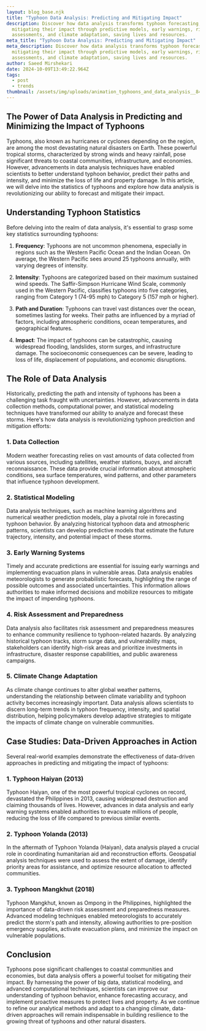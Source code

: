 ```yaml
---
layout: blog_base.njk
title: "Typhoon Data Analysis: Predicting and Mitigating Impact"
description: Discover how data analysis transforms typhoon forecasting,
  mitigating their impact through predictive models, early warnings, risk
  assessments, and climate adaptation, saving lives and resources.
meta_title: "Typhoon Data Analysis: Predicting and Mitigating Impact"
meta_description: Discover how data analysis transforms typhoon forecasting,
  mitigating their impact through predictive models, early warnings, risk
  assessments, and climate adaptation, saving lives and resources.
author: Saeed Mirshekari
date: 2024-10-09T13:49:22.964Z
tags:
  - post
  - trends
thumbnail: /assets/img/uploads/animation_typhoons_and_data_analysis__847405774.png
---
```

## The Power of Data Analysis in Predicting and Minimizing the Impact of Typhoons

Typhoons, also known as hurricanes or cyclones depending on the region, are among the most devastating natural disasters on Earth. These powerful tropical storms, characterized by strong winds and heavy rainfall, pose significant threats to coastal communities, infrastructure, and economies. However, advancements in data analysis techniques have enabled scientists to better understand typhoon behavior, predict their paths and intensity, and minimize the loss of life and property damage. In this article, we will delve into the statistics of typhoons and explore how data analysis is revolutionizing our ability to forecast and mitigate their impact.

## Understanding Typhoon Statistics

Before delving into the realm of data analysis, it's essential to grasp some key statistics surrounding typhoons:

1. **Frequency**: Typhoons are not uncommon phenomena, especially in regions such as the Western Pacific Ocean and the Indian Ocean. On average, the Western Pacific sees around 25 typhoons annually, with varying degrees of intensity.

2. **Intensity**: Typhoons are categorized based on their maximum sustained wind speeds. The Saffir-Simpson Hurricane Wind Scale, commonly used in the Western Pacific, classifies typhoons into five categories, ranging from Category 1 (74-95 mph) to Category 5 (157 mph or higher).

3. **Path and Duration**: Typhoons can travel vast distances over the ocean, sometimes lasting for weeks. Their paths are influenced by a myriad of factors, including atmospheric conditions, ocean temperatures, and geographical features.

4. **Impact**: The impact of typhoons can be catastrophic, causing widespread flooding, landslides, storm surges, and infrastructure damage. The socioeconomic consequences can be severe, leading to loss of life, displacement of populations, and economic disruptions.

## The Role of Data Analysis

Historically, predicting the path and intensity of typhoons has been a challenging task fraught with uncertainties. However, advancements in data collection methods, computational power, and statistical modeling techniques have transformed our ability to analyze and forecast these storms. Here's how data analysis is revolutionizing typhoon prediction and mitigation efforts:

### 1. Data Collection

Modern weather forecasting relies on vast amounts of data collected from various sources, including satellites, weather stations, buoys, and aircraft reconnaissance. These data provide crucial information about atmospheric conditions, sea surface temperatures, wind patterns, and other parameters that influence typhoon development.

### 2. Statistical Modeling

Data analysis techniques, such as machine learning algorithms and numerical weather prediction models, play a pivotal role in forecasting typhoon behavior. By analyzing historical typhoon data and atmospheric patterns, scientists can develop predictive models that estimate the future trajectory, intensity, and potential impact of these storms.

### 3. Early Warning Systems

Timely and accurate predictions are essential for issuing early warnings and implementing evacuation plans in vulnerable areas. Data analysis enables meteorologists to generate probabilistic forecasts, highlighting the range of possible outcomes and associated uncertainties. This information allows authorities to make informed decisions and mobilize resources to mitigate the impact of impending typhoons.

### 4. Risk Assessment and Preparedness

Data analysis also facilitates risk assessment and preparedness measures to enhance community resilience to typhoon-related hazards. By analyzing historical typhoon tracks, storm surge data, and vulnerability maps, stakeholders can identify high-risk areas and prioritize investments in infrastructure, disaster response capabilities, and public awareness campaigns.

### 5. Climate Change Adaptation

As climate change continues to alter global weather patterns, understanding the relationship between climate variability and typhoon activity becomes increasingly important. Data analysis allows scientists to discern long-term trends in typhoon frequency, intensity, and spatial distribution, helping policymakers develop adaptive strategies to mitigate the impacts of climate change on vulnerable communities.

## Case Studies: Data-Driven Approaches in Action

Several real-world examples demonstrate the effectiveness of data-driven approaches in predicting and mitigating the impact of typhoons:

### 1. Typhoon Haiyan (2013)

Typhoon Haiyan, one of the most powerful tropical cyclones on record, devastated the Philippines in 2013, causing widespread destruction and claiming thousands of lives. However, advances in data analysis and early warning systems enabled authorities to evacuate millions of people, reducing the loss of life compared to previous similar events.

### 2. Typhoon Yolanda (2013)

In the aftermath of Typhoon Yolanda (Haiyan), data analysis played a crucial role in coordinating humanitarian aid and reconstruction efforts. Geospatial analysis techniques were used to assess the extent of damage, identify priority areas for assistance, and optimize resource allocation to affected communities.

### 3. Typhoon Mangkhut (2018)

Typhoon Mangkhut, known as Ompong in the Philippines, highlighted the importance of data-driven risk assessment and preparedness measures. Advanced modeling techniques enabled meteorologists to accurately predict the storm's path and intensity, allowing authorities to pre-position emergency supplies, activate evacuation plans, and minimize the impact on vulnerable populations.

## Conclusion

Typhoons pose significant challenges to coastal communities and economies, but data analysis offers a powerful toolset for mitigating their impact. By harnessing the power of big data, statistical modeling, and advanced computational techniques, scientists can improve our understanding of typhoon behavior, enhance forecasting accuracy, and implement proactive measures to protect lives and property. As we continue to refine our analytical methods and adapt to a changing climate, data-driven approaches will remain indispensable in building resilience to the growing threat of typhoons and other natural disasters.
